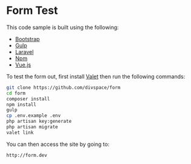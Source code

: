 # Form Test

This code sample is built using the following:

- [Bootstrap](http://v4-alpha.getbootstrap.com)
- [Gulp](http://gulpjs.com)
- [Laravel](https://laravel.com)
- [Npm](https://www.npmjs.com)
- [Vue.js](http://vuejs.org)

To test the form out, first install [Valet](https://laravel.com/docs/5.2/valet) then run the following commands:

```bash
git clone https://github.com/divspace/form
cd form
composer install
npm install
gulp
cp .env.example .env
php artisan key:generate
php artisan migrate
valet link
```

You can then access the site by going to:

`http://form.dev`
